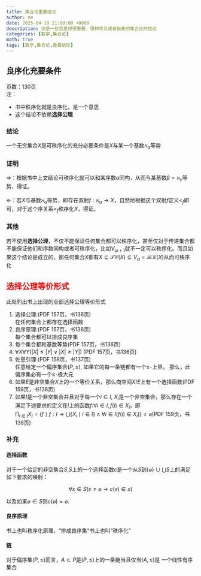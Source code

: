 ```yaml
---
title: 集合论重要结论
author: me
date: 2025-04-10 21:00:00 +0800
description: 记录一些我觉得很重要、很神奇又或者抽象的集合论的结论
categories: [数学,集合论]
math: true
tags: [数学,集合论,重要结论]
---
```

## 良序化充要条件
页数：130页<br>
注：
* 书中秩序化就是良序化，是一个意思
* 这个结论不依赖**选择公理**
### 结论
一个无穷集合$X$是可秩序化的充分必要条件是$X$与某一个基数$\aleph_\alpha$等势
### 证明
⇒：根据书中上文结论可秩序化就可以和某序数$\alpha$同构，从而与某基数$\beta=\aleph_\gamma$等势，得证。<br><br>
⇐：若$X$与基数$\aleph_\alpha$等势，即存在双射$f:\aleph_\alpha\to X$，自然地根据这个双射$f$定义$<_f$即可，对于这个序关系$<_f$秩序化$X$，得证。
### 其他
若不使用**选择公理**，不仅不能保证任何集合都可以秩序化，甚至仅对于传递集合都不能保证他们和序数同构或者可秩序化，比如$V_{\omega+1}$就不一定可以秩序化。而且如果这个结论是成立的，那任何集合$X$都有$X\subseteq \mathcal{TC}(X)\subseteq V_\alpha = \mathcal{RK}(X)$从而可秩序化
## <span style = "color:red">选择公理等价形式</span>
此处列出书上出现的全部选择公理等价形式
1. 选择公理:(PDF 157页，书136页)<br>
在任何集合上都存在选择函数
2. 良序原理:(PDF 157页，书136页)<br>
每个集合都可以排成良序集
3. 每个集合都和基数等势(PDF 157页，书136页)
4. $\forall X \forall Y(|X|\leq|Y|\vee |X|\geq|Y|)$ (PDF 157页，书136页)
5. 佐恩引理:(PDF 158页，书137页)<br>
任意给定一个偏序集合$(P,\leq)$, 如果它的每一条链都有一个$\leq$-上界， 那么，此偏序集必有一个$\leq$-极大元
6. 如果$E$是非空集合$X$上的一个等价关系，那么商空间$X/E$上有一个选择函数(PDF 159页，书138页)
7. 如果$I$是一个非空集合并且对于每一个$i\in I$, $X_i$是一个非空集合，那么存在一个满足下述要求的定义在$I$上的函数$f$:$\forall i \in I,f(i)\in X_i$，即<br>$\prod_{i\in I}X_i=\{f\mid f:I\to \bigcup \{X_i\mid i\in I\}\wedge\forall i \in I (f(i)\in X_i)\}\neq\varnothing$(PDF 159页，书138页)

### 补充
#### 选择函数
对于一个给定的非空集合$S$,$S$上的一个选择函数$c$是一个从$S$到$\{\varnothing\}\cup \bigcup{S}$上的满足如下要求的映射：

$$
\forall x\in S(x\neq \varnothing \to c(x)\in x)
$$

以及如果$\varnothing\in S$则$c(\varnothing)=\varnothing$. 
#### 良序原理
书上也叫秩序化原理，“排成良序集”书上也叫“秩序化”
#### 链
对于偏序集$(P,\leq)$而言，$A\subset P$是$(P,\leq)$上的一条链当且仅当$(A,\leq)$是
一个线性有序集合